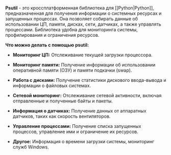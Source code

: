 **Psutil** - это кроссплатформенная библиотека для [[Python|Python]], предназначенная для получения информации о системных ресурсах и запущенных процессах. Она позволяет собирать данные об использовании ЦП, памяти, дисках, сети, датчиках, а также управлять процессами. Библиотека удобна для мониторинга системы, профилирования и ограничения ресурсов.

**Что можно делать с помощью psutil:**

- **Мониторинг ЦП:** Отслеживание текущей загрузки процессора. 

- **Мониторинг памяти:** Получение информации об использовании оперативной памяти (ОЗУ) и памяти подкачки (swap). 

- **Работа с дисками:** Получение статистики дискового ввода-вывода и информации о файловых системах. 

- **Сетевой мониторинг:** Отслеживание сетевой активности, включая отправленные и полученные байты и пакеты. 

- **Информация о датчиках:** Получение данных от аппаратных датчиков, таких как скорость вентиляторов. 

- **Управление процессами:** Получение списка запущенных процессов, управление ими и ограничение их ресурсов. 

- **Другое:** Информация о времени загрузки системы, мониторинг служб Windows.
